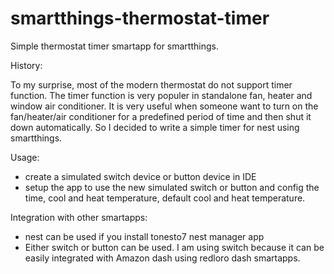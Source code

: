 # smartthings-thermostat-timer
Simple thermostat timer smartapp for smartthings.

History:

To my surprise, most of the modern thermostat do not support timer function. The timer function is very populer in standalone fan, heater and window air conditioner. It is very useful when someone want to turn on the fan/heater/air conditioner for a predefined period of time and then shut it down automatically. So I decided to write a simple timer for nest using smartthings.

Usage:
- create a simulated switch device or button device in IDE
- setup the app to use the new simulated switch or button and config the time, cool and heat temperature, default cool and heat temperature.

Integration with other smartapps:
- nest can be used if you install tonesto7 nest manager app
- Either switch or button can be used. I am using switch because it can be easily integrated with Amazon dash using redloro dash smartapps.
